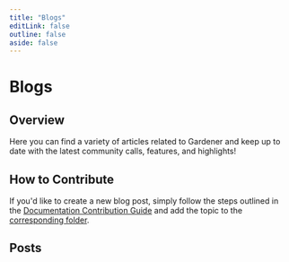 ```yaml
---
title: "Blogs"
editLink: false
outline: false
aside: false
---
```


<script setup>
import BlogIndex from '@components/BlogIndex.vue'
</script>

# Blogs

## Overview

Here you can find a variety of articles related to Gardener and keep up to date with the latest community calls, features, and highlights!

## How to Contribute

If you'd like to create a new blog post, simply follow the steps outlined in the [Documentation Contribution Guide](../documentation/contribute/documentation/_index.md) and add the topic to the [corresponding folder](https://github.com/gardener/documentation/tree/master/website/blog).

## Posts

<BlogIndex/>
